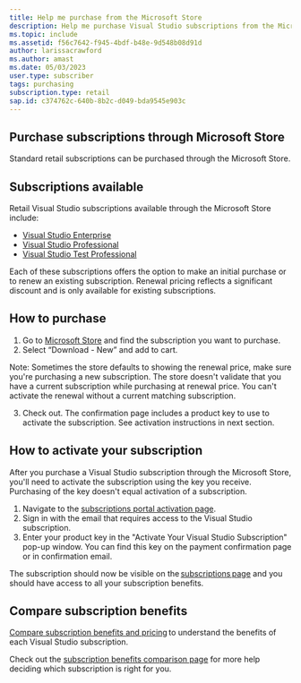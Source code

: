 ```yaml
---
title: Help me purchase from the Microsoft Store
description: Help me purchase Visual Studio subscriptions from the Microsoft Store
ms.topic: include
ms.assetid: f56c7642-f945-4bdf-b48e-9d548b08d91d
author: larissacrawford
ms.author: amast
ms.date: 05/03/2023
user.type: subscriber
tags: purchasing
subscription.type: retail
sap.id: c374762c-640b-8b2c-d049-bda9545e903c
---
```


## Purchase subscriptions through Microsoft Store 

Standard retail subscriptions can be purchased through the Microsoft Store.  

## Subscriptions available 

Retail Visual Studio subscriptions available through the Microsoft Store include: 

* [Visual Studio Enterprise](https://www.microsoft.com/p/visual-studio-enterprise-subscription/dg7gmgf0dst4?activetab=pivot%3aoverviewtab)
* [Visual Studio Professional](https://www.microsoft.com/p/visual-studio-professional-subscription/dg7gmgf0dst3?activetab=pivot%3aoverviewtab) 
* [Visual Studio Test Professional](https://www.microsoft.com/p/visual-studio-test-professional-subscription/dg7gmgf0dst6?activetab=pivot%3aoverviewtab)

Each of these subscriptions offers the option to make an initial purchase or to renew an existing subscription. Renewal pricing reflects a significant discount and is only available for existing subscriptions.  

## How to purchase 

1. Go to [Microsoft Store](https://www.microsoft.com/store) and find the subscription you want to purchase.
2. Select “Download - New” and add to cart. 

Note: Sometimes the store defaults to showing the renewal price, make sure you're purchasing a new subscription. The store doesn't validate that you have a current subscription while purchasing at renewal price. You can't activate the renewal without a current matching subscription.

3. Check out. The confirmation page includes a product key to use to activate the subscription. See activation instructions in next section.

## How to activate your subscription 

After you purchase a Visual Studio subscription through the Microsoft Store, you'll need to activate the subscription using the key you receive. Purchasing of the key doesn't equal activation of a subscription.

1. Navigate to the [subscriptions portal activation page](https://my.visualstudio.com/subscriptions/activate).
1. Sign in with the email that requires access to the Visual Studio subscription. 
1. Enter your product key in the "Activate Your Visual Studio Subscription" pop-up window. You can find this key on the payment confirmation page or in confirmation email. 

The subscription should now be visible on the [subscriptions page](https://my.visualstudio.com/subscriptions) and you should have access to all your subscription benefits. 

## Compare subscription benefits

[Compare subscription benefits and pricing](https://visualstudio.microsoft.com/vs/pricing/) to understand the benefits of each Visual Studio subscription. 

Check out the [subscription benefits comparison page](https://visualstudio.microsoft.com/vs/benefits/) for more help deciding which subscription is right for you.